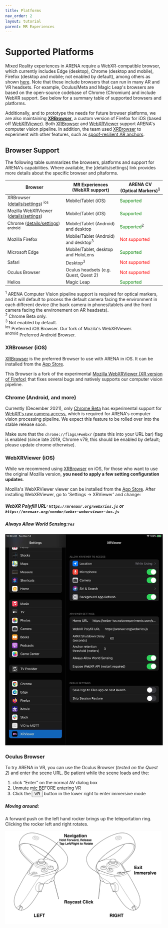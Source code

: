 ```yaml
---
title: Platforms
nav_order: 2
layout: tutorial
parent: MR Experiences
---
```


# Supported Platforms

Mixed Reality experiences in ARENA require a WebXR-compatible browser, which currently includes Edge (desktop), Chrome (desktop and mobile), Firefox (desktop and mobile; not enabled by default), among others as shown [here](https://caniuse.com/webxr). Note that these include browsers that can run in many AR and VR headsets. For example, Oculus/Meta and Magic Leap's browsers are based on the open-source codebase of Chrome (Chromium) and include WebXR support. See below for a summary table of supported browsers and platforms.

Additionally, and to prototype the needs for future browser platforms, we are also maintaining **[XRBrowser](https://apps.apple.com/us/app/xr-browser/id1588029989)**, a custom version of Firefox for iOS (based off [WebXRViewer](https://apps.apple.com/us/app/webxr-viewer/id1295998056)). Both [XRBrowser](https://apps.apple.com/us/app/xr-browser/id1588029989) and [WebXRViewer](https://apps.apple.com/us/app/webxr-viewer/id1295998056) support ARENA's computer vision pipeline. In addition, the team used [XRBrowser](https://apps.apple.com/us/app/xr-browser/id1588029989) to experiment with other features, such as [spoof-resilient AR anchors](https://wise.ece.cmu.edu/projects/glitter.html).

## Browser Support

The following table summarizes the browsers, platforms and support for ARENA's capabilities. Where available, the [details/settings] link provides more details about the specific browser and pltaforms.

| Browser                                           | MR Experiences (WebXR support)                  | ARENA CV (Optical Markers)<sup>1</sup>                                        |
| ------------------------------------------------- | ----------------------------------------------- | ------------------------------------------------------ |
| XRBrowser ([details/settings](#xrbrowser-ios)) <sup>ios</sup>             | Mobile/Tablet (iOS)                             | <span style="color:green">Supported</span>             |
| Mozilla WebXRViewer ([details/settings](#webxrviewer-ios)) | Mobile/Tablet (iOS)                             | <span style="color:green">Supported</span>             |
| Chrome ([details/settings](#chrome-android-and-more)) <sup>android</sup>    | Mobile/Tablet (Android) and desktop             | <span style="color:green">Supported</span><sup>2</sup>  |
| Mozilla Firefox                                   | Mobile/Tablet (Android) and desktop<sup>3</sup> | <span style="color:red">Not supported</span>           |
| Microsoft Edge                                    | Mobile/Tablet, desktop and HoloLens         | <span style="color:green">Supported</span>           |
| Safari                                            | Desktop<sup>3</sup>                             | <span style="color:red">Not supported</span>           |
| Oculus Browser                                    | Oculus headsets (e.g. Quest, Quest 2)           | <span style="color:red">Not supported</span>           |
| Helios                                            | Magic Leap                                      | <span style="color:green">Supported</span>             |

<sup>1</sup> ARENA Computer Vision pipeline support is required for optical markers, and it will default to process the default camera facing the environment in each different device (the back camera in phones/tablets and the front camera facing the environement on AR headsets).<br/>
<sup>2</sup> Chrome Beta only.<br/>
<sup>3</sup> Not enabled by default.<br/>
<sup>ios</sup> Preferred iOS Browser. Our fork of Mozila's WebXRViewer.<br/>
<sup>android</sup> Preferred Android Browser.<br/>

### XRBrowser (iOS)

[XRBrowser](https://apps.apple.com/us/app/xr-browser/id1588029989) is the preferred Browser to use with ARENA in iOS. It can be installed from the [App Store](https://apps.apple.com/us/app/xr-browser/id1588029989).

This Browser is a fork of the experimental [Mozilla WebXRViewer (XR version of Firefox)](#webxrviewer-ios) that fixes several bugs and natively supports our computer vision pipeline.

### Chrome (Android, and more)

Currently (December 2021), only [Chrome Beta](https://www.google.com/chrome/beta/) has experimental support for [WebXR's raw camera access](https://chromestatus.com/feature/5759984304390144), which is required for ARENA's computer vision processing pipeline. We expect this feature to be rolled over into the stable release soon.

Make sure that the `chrome://flags/#webxr` (paste this into your URL bar) flag is enabled (since late 2019, Chrome v79, this should be enabled by default; please update chrome otherwise).

### WebXRViewer (iOS)

While we recommend using [XRBrowser](https://apps.apple.com/us/app/xr-browser/id1588029989) on iOS, for those who want to use the original Mozilla version, **you need to apply a few setting configuration updates**.

Mozilla's WebXRViewer viewer can be installed from the [App Store](https://apps.apple.com/us/app/webxr-viewer/id1295998056). After installing WebXRViewer, go to 'Settings -> XRViewer' and change:

##### WebXR Polyfill URL:  ```https://mrenaxr.org/webxrios.js``` or ```https://mrenaxr.org/vendor/webxr-webxrviewer-ios.js```

##### Always Allow World Sensing:```Yes```

![img](../../assets/img/localization/webxrviewer-settings.png)

### Oculus Browser 

To try ARENA in VR, you can use the Oculus Browser (*tested on the Quest 2*) and enter the scene URL. Be patient while the scene loads and the:
1. click “Enter” on the normal AV dialog box
2. Unmute mic BEFORE entering VR
3. Click the <button type="button" name="button" class="btn fs-3 ">VR</button> button in the lower right to enter immersive mode

##### Moving around: 
A forward push on the left hand rocker brings up the teleportation ring. Clicking the rocker left and right rotates.

<img src="/assets/img/mr/quest-2.png" width="500"/>
